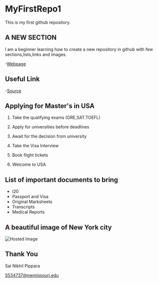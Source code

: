 # MyFirstRepo1
This is my first github repository.

## A NEW SECTION
I am a beginner learning how to create a new repository in github with few sections,lists,links and images.

-[Webpage](https://en.wikipedia.org/wiki/History_of_the_World_Wide_Web)

## Useful Link

-[Source](https://en.wikipedia.org/wiki/History_of_computer_science)

## Applying for Master's in USA

1. Take the qualifying exams (GRE,SAT.TOEFL)

1. Apply for universities before deadlines

1. Await for the decision from university

1. Take the Visa Interview

1. Book flight tickets

1. Welcome to USA

## List of important documents to bring

- I20
- Passport and Visa
- Original Marksheets 
- Transcripts
- Medical Reports


## A beautiful image of New York city 
![Hosted Image](https://cdn7.dissolve.com/p/D9_40_775/D9_40_775_1200.jpg)

## Thank You
Sai Nikhil Pippara

S534737@nwmissouri.edu



